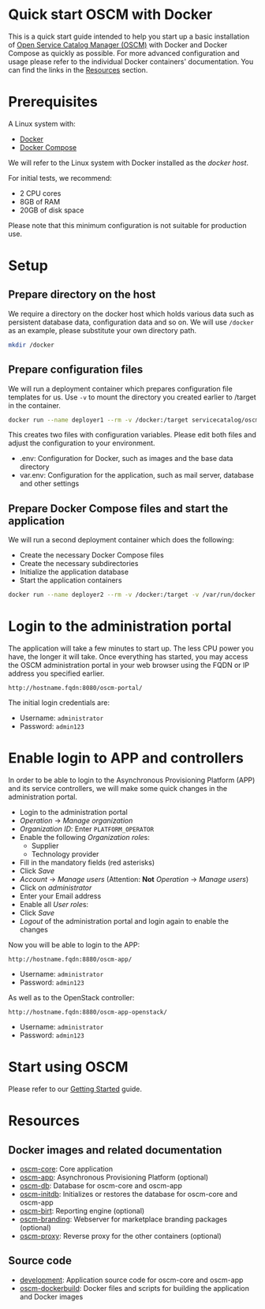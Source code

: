 # Quick start OSCM with Docker
This is a quick start guide intended to help you start up a basic installation of [Open Service Catalog Manager (OSCM)](https://openservicecatalogmanager.org/) with Docker and Docker Compose as quickly as possible. For more advanced configuration and usage please refer to the individual Docker containers' documentation. You can find the links in the [Resources](#resources) section.

# Prerequisites
A Linux system with:

* [Docker](https://docs.docker.com/engine/installation/)
* [Docker Compose](https://docs.docker.com/compose/install/)

We will refer to the Linux system with Docker installed as the *docker host*.

For initial tests, we recommend:

* 2 CPU cores
* 8GB of RAM
* 20GB of disk space

Please note that this minimum configuration is not suitable for production use.

# Setup
## Prepare directory on the host
We require a directory on the docker host which holds various data such as persistent database data, configuration data and so on. We will use `/docker` as an example, please substitute your own directory path.

```sh
mkdir /docker
```

## Prepare configuration files
We will run a deployment container which prepares configuration file templates for us. Use `-v` to mount the directory you created earlier to /target in the container.

```sh
docker run --name deployer1 --rm -v /docker:/target servicecatalog/oscm-deployer
```

This creates two files with configuration variables. Please edit both files and adjust the configuration to your environment.

* .env: Configuration for Docker, such as images and the base data directory
* var.env: Configuration for the application, such as mail server, database and other settings

## Prepare Docker Compose files and start the application
We will run a second deployment container which does the following:

* Create the necessary Docker Compose files
* Create the necessary subdirectories
* Initialize the application database
* Start the application containers

```sh
docker run --name deployer2 --rm -v /docker:/target -v /var/run/docker.sock:/var/run/docker.sock -e INITDB=true -e STARTUP=true servicecatalog/oscm-deployer
```

# Login to the administration portal
The application will take a few minutes to start up. The less CPU power you have, the longer it will take. Once everything has started, you may access the OSCM administration portal in your web browser using the FQDN or IP address you specified earlier.

`http://hostname.fqdn:8080/oscm-portal/`

The initial login credentials are:

* Username: `administrator`
* Password: `admin123`

# Enable login to APP and controllers
In order to be able to login to the Asynchronous Provisioning Platform (APP) and its service controllers, we will make some quick changes in the administration portal.

* Login to the administration portal
* *Operation* -> *Manage organization*
* *Organization ID*: Enter `PLATFORM_OPERATOR`
* Enable the following *Organization role*s:
    * Supplier
    * Technology provider
* Fill in the mandatory fields (red asterisks)
* Click *Save*
* *Account* -> *Manage users* (Attention: **Not** *Operation* -> *Manage users*)
* Click on *administrator*
* Enter your Email address
* Enable all *User role*s:
* Click *Save*
* *Logout* of the administration portal and login again to enable the changes

Now you will be able to login to the APP:

`http://hostname.fqdn:8880/oscm-app/`

* Username: `administrator`
* Password: `admin123`

As well as to the OpenStack controller:

`http://hostname.fqdn:8880/oscm-app-openstack/`

* Username: `administrator`
* Password: `admin123`

# Start using OSCM
Please refer to our [Getting Started](https://github.com/servicecatalog/development/wiki/Getting-Started) guide.

# Resources
## Docker images and related documentation

* [oscm-core](): Core application
* [oscm-app](): Asynchronous Provisioning Platform (optional)
* [oscm-db](): Database for oscm-core and oscm-app
* [oscm-initdb](): Initializes or restores the database for oscm-core and oscm-app
* [oscm-birt](): Reporting engine (optional)
* [oscm-branding](): Webserver for marketplace branding packages (optional)
* [oscm-proxy](): Reverse proxy for the other containers (optional)

## Source code

* [development](https://github.com/servicecatalog/development): Application source code for oscm-core and oscm-app
* [oscm-dockerbuild](https://github.com/servicecatalog/oscm-dockerbuild): Docker files and scripts for building the application and Docker images
